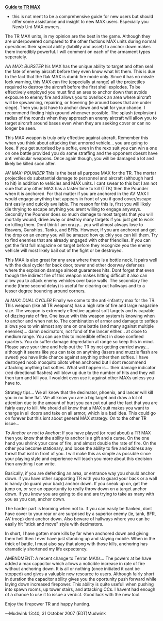 [**Guide to TR MAX**]('''Guide_to_TR_MAX''')

- this is not ment to be a comprehensive guide for new users but should offer
  some assistance and insight to new MAX users. Especially you Newb Uni-MAX
  owners.

The TR MAX units, in my opinion are the best in the game. Although they are
underpowered compared to the other factions MAX units during normal operations
their special ability (liability and asset) to anchor down makes them incredibly
powerful. I will comment on each of the armament types seperately.

_AA MAX: BURSTER_ his MAX has the unique ability to target and often seal the
fate of enemy aircraft before they even know what hit them. This is due to the
fact that the flak MAX is dumb fire mode only. Since it has no missle lock
warning, this MAX can fire (especially at range) all the projectiles required to
destroy the aircraft before the first shell explodes. To be effectively employed
you must find an area to anchor down that avoids exposure to enemy fire and
allows you to overlook an area where aircraft will be spwawning, repairing, or
hovering (ie around bases that are under siege). Then you just have to anchor
down and wait for your chance. I recommend finding high ground whenever
possible. The splash (explosion) radius of the rounds when they approach an
enemy aircraft will allow you to target aircraft around bases even when they are
seeking cover or can no longer be seen.

This MAX weapon is truly only effective against aircraft. Remember this when you
think about attacking that armored vehicle... you are going to lose. If you get
surprised by a softie, even in the rexo suit you can win a one on one battle
provided you do some straffing and the opponent doesnt have anti vehicular
weapons. Once again though, you will be damaged a lot and likely be killed soon
after.

_AV MAX: POUNDER_ This is the best all purpose MAX for the TR. The mortar
projectiles do substantial damage to personnel and aircraft (although hard to
hit) in addition to vehicles and MAX units. I cant swear to this but I am not
sure that any other MAX has a faster time to kill (TTK) then the Pounder when it
is anchored. For that matter if you are anchored in the AV MAX I would engage
anything that appears in front of you if good cover/escape isnt easily and
quickly available. The reason for this is, first you will likely die thrying to
escape anything you arent willing to engage anyways. Secondly the Pounder does
so much damage to most targets that you will mortally wound, drive away or
destroy many targets if you just get to work on killing them. Dont think I am
crazy... you will almost always lose to Reavers, Gunships, Tanks, and BFRs.
However, if you are anchored and get the drop on an enemy you will be amazed how
quickly you can kill them. Try to find enemies that are already engaged with
other friendlies. If you can get the first full magazine on target before they
recognize you the enemy vehicle will most likely bail out of the fight or be
destroyed.

This MAX is also great for any area where there is a bottle neck. It pairs well
with the dual cycler for back door, tower and other doorway defenses where the
explosion damage almost guarantees hits. Dont forget that even though the
indirect fire of this weapon makes hitting difficult it also can allow you to
attack enemy vehicles over base walls. The secondary fire mode (three second
delay) is useful for clearing out hallways and to a lesser degree bouncing
around corners.

_AI MAX: DUAL CYCLER_ Finally we come to the anti-infantry max for the TR. This
weapon (like all TR weapons) has a high rate of fire and large magazine size.
The weapon is extremely effective against soft targets and is capable of dizzing
rate of fire. One issue with this weapon system is knowing when to anchor and
when not to. The combination of armor and damage to softies allows you to win
almost any one on one battle (and many against multiple enemies)... damn
decimators, not fond of the lancer either... at close to medium range. You can
use this to incredible effect in close confined quarters. You do suffer damage
degredation at range so keep this in mind. Please save your time and help out
the TR by not getting carried away... although it seems like you can take on
anything (lasers and muzzle flash are sweet) you have little chance against
anything other then softies. I have destroyed noob mosquito pilots when anchored
but I dont recommend attacking anything but softies. What will happen is...
their damage indicator (red directional flashes) will blow up due to the number
of hits and they will then turn and kill you. I wouldnt even use it against
other MAXs unless you have to.

Strategy tips... We all know that the decimator, phoenix, and lancer will kill
you in no time flat. We all know you are a big target and draw a lot of
attention due to the amount of hurt you can put out and the fact that you are
fairly easy to kill. We should all know that a MAX suit makes you want to charge
in all doors and take on all armor, which is a bad idea. This could go on
forever but this isnt about general MAX strategy. On to the other TR issue...

_To Anchor or not to Anchor_: If you have played (or read about) a TR MAX then
you know that the ability to anchor is a gift and a curse. On the one hand you
shrink your cone of fire, and almost double the rate of fire. On the other you
become stationary, and loose the ability to fire and address any threat that
isnt in front of you. I will make this as simple as possible since your playing
style and experience will teach you more about this decision then anything I can
write.

Basically, if you are defending an area, or entrance way you should anchor down.
if you have other supporting TR with you to guard your back or a wall is handy
(to guard your back) anchor down. If you sneak up on, get the jump on, or see an
opportunity to really throw down on a target anchor down. If you know you are
going to die and are trying to take as many with you as you can, anchor down.

The harder part is learning when not to. If you can easily be flanked, dont have
cover to your rear or are surprised by a superior enemy (ie, tank, BFR, AV
troop) dont anchor down. Also beware of hallways where you can be easily hit
"stick and move" style with decimators.

In short, I have gotten more kills by far when anchored down and giving them
hell then I ever have just standing up and staying mobile. When in the thick of
battle, I must also say that along with those kills, anchoring has dramaticly
shortened my life expectency.

AMENDMENT: A recent change to Terran MAXs... The powers at be have added a max
capacitor which allows a noticible increase in rate of fire without anchoring
down. It is all or nothing (once initiated it cant be stopped) and gives a
valuable new resource to users. Although fairly short in duration the capacitor
ability gives you the oportunity push forward while laying down increased
firepower. This ability is quite usefull when pushing into spawn rooms, up tower
stairs, and attacking CCs. I havent had enough of a chance to use it to issue a
verdict. Good luck with the new tool.

Enjoy the firepower TR and happy hunting.

--Mudwink 13:40, 31 October 2007 (EDT)Mudwink
